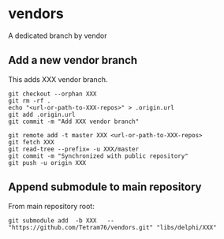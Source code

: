 # vendors

A dedicated branch by vendor

## Add a new vendor branch

This adds XXX vendor branch.

```shell
git checkout --orphan XXX
git rm -rf .
echo "<url-or-path-to-XXX-repos>" > .origin.url
git add .origin.url
git commit -m "Add XXX vendor branch"
```

```shell
git remote add -t master XXX <url-or-path-to-XXX-repos>
git fetch XXX
git read-tree --prefix= -u XXX/master
git commit -m "Synchronized with public repository"
git push -u origin XXX
```

## Append submodule to main repository

From main repository root:

```shell
git submodule add  -b XXX   -- "https://github.com/Tetram76/vendors.git" "libs/delphi/XXX"
```
